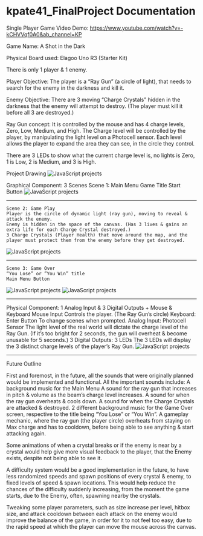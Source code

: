 # kpate41_FinalProject Documentation

Single Player Game 
Video Demo: https://www.youtube.com/watch?v=-kCHVVqf0A0&ab_channel=KP

Game Name: A Shot in the Dark

Physical Board used: Elagoo Uno R3 (Starter Kit)

There is only 1 player & 1 enemy.

Player Objective:	The player is a “Ray Gun” (a circle of light), that needs to search for the enemy in the darkness and kill it.

Enemy Objective:	There are 3 moving “Charge Crystals” hidden in the darkness that the enemy will attempt to destroy. (The player must kill it before all 3 are destroyed.)

Ray Gun concept:	It is controlled by the mouse and has 4 charge levels, Zero, Low, Medium, and High.
	The Charge level will be controlled by the player, by manipulating the light level on a Photocell sensor.
	Each level allows the player to expand the area they can see, in the circle they control.
	
There are 3 LEDs to show what the current charge level is, no lights is Zero, 1 is Low, 2 is Medium, and 3 is High.


Project Drawing
![JavaScript projects](img/Integration_Project_Diagram_Drawing.png)

 

Graphical Component: 3 Scenes
	Scene 1: Main Menu
	Game Title
	Start Button
![JavaScript projects](img/Start_Scene.jpg)

--------------------------------------

	Scene 2: Game Play
	Player is the circle of dynamic light (ray gun), moving to reveal & attack the enemy.
	Enemy is hidden in the space of the canvas. (Has 3 lives & gains an extra life for each Charge Crystal destroyed.)
	3 Charge Crystals (Player Health) that move around the map, and the player must protect them from the enemy before they get destroyed. 
![JavaScript projects](img/Game_Loop.png)

--------------------------------------

	Scene 3: Game Over
	“You Lose” or ”You Win” title
	Main Menu Button
![JavaScript projects](img/You_Lose_Scene.jpg)
![JavaScript projects](img/You_Win_Scene.jpg)
  
--------------------------------------

Physical Component: 1 Analog Input & 3 Digital Outputs + Mouse & Keyboard
	Mouse Input
	Controls the player. (The Ray Gun’s circle)
	Keyboard: Enter Button
	To change scenes when prompted.
	Analog Input: Photocell Sensor
	The light level of the real world will dictate the charge level of the Ray Gun.
	(If it’s too bright for 2 seconds, the gun will overheat & become unusable for 5 seconds.)
	3 Digital Outputs: 3 LEDs
	The 3 LEDs will display the 3 distinct charge levels of the player’s Ray Gun.
![JavaScript projects](img/Physical_Demonstration.jpg)

--------------------------------------

Future Outline

First and foremost, in the future, all the sounds that were originally planned would be implemented and functional. All the important sounds include:
	A background music for the Main Menu
	A sound for the ray gun that increases in pitch & volume as the beam’s charge level increases.
	A sound for when the ray gun overheats & cools down.
	A sound for when the Charge Crystals are attacked & destroyed.
	2 different background music for the Game Over screen, respective to the title being “You Lose” or “You Win”.
A gameplay mechanic, where the ray gun (the player circle) overheats from staying on Max charge and has to cooldown, before being able to see anything & start attacking again.

Some animations of when a crystal breaks or if the enemy is near by a crystal would help give more visual feedback to the player, that the Enemy exists, despite not being able to see it.

A difficulty system would be a good implementation in the future, to have less randomized speeds and spawn positions of every crystal & enemy, to fixed levels of speed & spawn locations.
This would help reduce the chances of the difficulty suddenly increasing, from the moment the game starts, due to the Enemy, often, spawning nearby the crystals.

Tweaking some player parameters, such as size increase per level, hitbox size, and attack cooldown between each attack on the enemy would improve the balance of the game, in order for it to not feel too easy, due to the rapid speed at which the player can move the mouse across the canvas.

